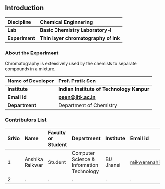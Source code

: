 ## Introduction


<b>Discipline | <b> Chemical Enginnering
:--|:--|
<b> Lab | <b> Basic Chemistry Laboratory-I
<b> Experiment|     <b> Thin layer chromatography of ink

### About the Experiment 

Chromatography is extensively used by the chemists to separate compounds in a mixture.

<b>Name of Developer | <b> Prof. Pratik Sen 
:--|:--|
<b> Institute | <b>  Indian Institute of Technology Kanpur
<b> Email id|     <b>  psen@iitk.ac.in
<b> Department |  Department of Chemistry

### Contributors List

SrNo | Name | Faculty or Student | Department| Institute | Email id
:--|:--|:--|:--|:--|:--|
1 | Anshika Raikwar | Student | Computer Science & Information Technology | BU Jhansi | raikwaranshika25@gmail.com
2 | . | . | . | . | .
